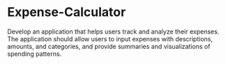 # Expense-Calculator
Develop an application that helps users track and analyze their expenses. The application should allow users to input expenses with descriptions, amounts, and categories, and provide summaries and visualizations of spending patterns.
